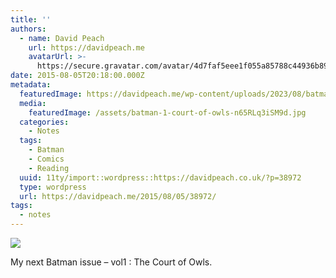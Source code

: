 ```yaml
---
title: ''
authors:
  - name: David Peach
    url: https://davidpeach.me
    avatarUrl: >-
      https://secure.gravatar.com/avatar/4d7faf5eee1f055a85788c44936b8995eaab6dfb004e7854ec747ccb272e91ee?s=96&d=mm&r=g
date: 2015-08-05T20:18:00.000Z
metadata:
  featuredImage: https://davidpeach.me/wp-content/uploads/2023/08/batman-1-court-of-owls.jpg
  media:
    featuredImage: /assets/batman-1-court-of-owls-n65RLq3iSM9d.jpg
  categories:
    - Notes
  tags:
    - Batman
    - Comics
    - Reading
  uuid: 11ty/import::wordpress::https://davidpeach.co.uk/?p=38972
  type: wordpress
  url: https://davidpeach.me/2015/08/05/38972/
tags:
  - notes
---
```

[![](/assets/batman-1-court-of-owls-768x102-XcfBUDLYU1mR.jpg)](/assets/batman-1-court-of-owls-768x102-XcfBUDLYU1mR.jpg)

My next Batman issue – vol1 : The Court of Owls.